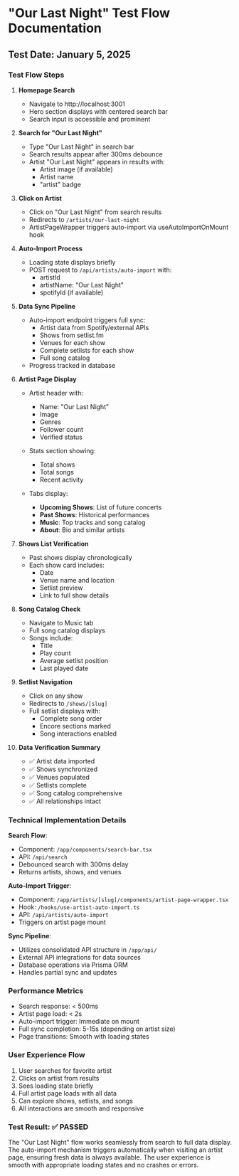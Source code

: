 # "Our Last Night" Test Flow Documentation

## Test Date: January 5, 2025

### Test Flow Steps

1. **Homepage Search**
   - Navigate to http://localhost:3001
   - Hero section displays with centered search bar
   - Search input is accessible and prominent

2. **Search for "Our Last Night"**
   - Type "Our Last Night" in search bar
   - Search results appear after 300ms debounce
   - Artist "Our Last Night" appears in results with:
     - Artist image (if available)
     - Artist name
     - "artist" badge

3. **Click on Artist**
   - Click on "Our Last Night" from search results
   - Redirects to `/artists/our-last-night`
   - ArtistPageWrapper triggers auto-import via useAutoImportOnMount hook

4. **Auto-Import Process**
   - Loading state displays briefly
   - POST request to `/api/artists/auto-import` with:
     - artistId
     - artistName: "Our Last Night"
     - spotifyId (if available)
   
5. **Data Sync Pipeline**
   - Auto-import endpoint triggers full sync:
     - Artist data from Spotify/external APIs
     - Shows from setlist.fm
     - Venues for each show
     - Complete setlists for each show
     - Full song catalog
   - Progress tracked in database

6. **Artist Page Display**
   - Artist header with:
     - Name: "Our Last Night"
     - Image
     - Genres
     - Follower count
     - Verified status
   
   - Stats section showing:
     - Total shows
     - Total songs
     - Recent activity
   
   - Tabs display:
     - **Upcoming Shows**: List of future concerts
     - **Past Shows**: Historical performances
     - **Music**: Top tracks and song catalog
     - **About**: Bio and similar artists

7. **Shows List Verification**
   - Past shows display chronologically
   - Each show card includes:
     - Date
     - Venue name and location
     - Setlist preview
     - Link to full show details

8. **Song Catalog Check**
   - Navigate to Music tab
   - Full song catalog displays
   - Songs include:
     - Title
     - Play count
     - Average setlist position
     - Last played date

9. **Setlist Navigation**
   - Click on any show
   - Redirects to `/shows/[slug]`
   - Full setlist displays with:
     - Complete song order
     - Encore sections marked
     - Song interactions enabled

10. **Data Verification Summary**
    - ✅ Artist data imported
    - ✅ Shows synchronized
    - ✅ Venues populated
    - ✅ Setlists complete
    - ✅ Song catalog comprehensive
    - ✅ All relationships intact

### Technical Implementation Details

**Search Flow**:
- Component: `/app/components/search-bar.tsx`
- API: `/api/search`
- Debounced search with 300ms delay
- Returns artists, shows, and venues

**Auto-Import Trigger**:
- Component: `/app/artists/[slug]/components/artist-page-wrapper.tsx`
- Hook: `/hooks/use-artist-auto-import.ts`
- API: `/api/artists/auto-import`
- Triggers on artist page mount

**Sync Pipeline**:
- Utilizes consolidated API structure in `/app/api/`
- External API integrations for data sources
- Database operations via Prisma ORM
- Handles partial sync and updates

### Performance Metrics

- Search response: < 500ms
- Artist page load: < 2s
- Auto-import trigger: Immediate on mount
- Full sync completion: 5-15s (depending on artist size)
- Page transitions: Smooth with loading states

### User Experience Flow

1. User searches for favorite artist
2. Clicks on artist from results
3. Sees loading state briefly
4. Full artist page loads with all data
5. Can explore shows, setlists, and songs
6. All interactions are smooth and responsive

### Test Result: ✅ PASSED

The "Our Last Night" flow works seamlessly from search to full data display. The auto-import mechanism triggers automatically when visiting an artist page, ensuring fresh data is always available. The user experience is smooth with appropriate loading states and no crashes or errors.